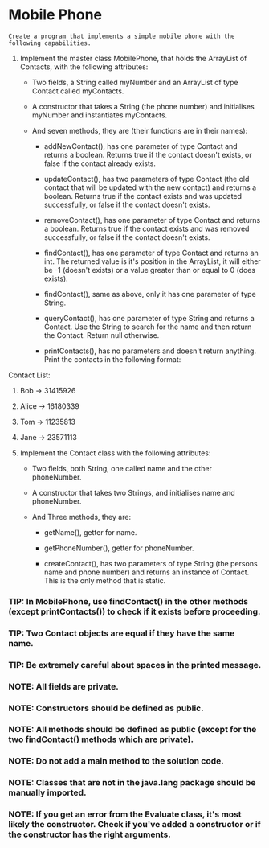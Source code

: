 # Mobile Phone
    Create a program that implements a simple mobile phone with the following capabilities.



1.  Implement the master class MobilePhone, that holds the ArrayList of Contacts, with the following attributes:

    -  Two fields, a String called myNumber and an ArrayList of type Contact called myContacts.

    -  A constructor that takes a String (the phone number) and initialises myNumber and instantiates myContacts.

    -  And seven methods, they are (their functions are in their names):

        -  addNewContact(), has one parameter of type Contact and returns a boolean. Returns true if the contact doesn't exists, or false if the contact already exists.

        -  updateContact(), has two parameters of type Contact (the old contact that will be updated with the new contact) and returns a boolean. Returns true if the contact exists and was updated successfully, or false if the contact doesn't exists.

        -  removeContact(), has one parameter of type Contact and returns a boolean. Returns true if the contact exists and was removed successfully, or false if the contact doesn't exists.

        -  findContact(), has one parameter of type Contact and returns an int. The returned value is it's position in the ArrayList, it will either be -1 (doesn't exists) or a value greater than or equal to 0 (does exists).

        -  findContact(), same as above, only it has one parameter of type String.

        -  queryContact(), has one parameter of type String and returns a Contact. Use the String to search for the name and then return the Contact. Return null otherwise.

        -  printContacts(), has no parameters and doesn't return anything. Print the contacts in the following format:

Contact List:
1. Bob -> 31415926
2. Alice -> 16180339
3. Tom -> 11235813
4. Jane -> 23571113


2. Implement the Contact class with the following attributes:

    -  Two fields, both String, one called name and the other phoneNumber.

    -  A constructor that takes two Strings, and initialises name and phoneNumber.

    -  And Three methods, they are:

        -  getName(), getter for name.

        -  getPhoneNumber(), getter for phoneNumber.

        -  createContact(), has two parameters of type String (the persons name and phone number) and returns an instance of Contact. This is the only method that is static.



### TIP:  In MobilePhone, use findContact() in the other methods (except printContacts()) to check if it exists before proceeding.

### TIP:  Two Contact objects are equal if they have the same name.

### TIP:  Be extremely careful about spaces in the printed message.



### NOTE:  All fields are private.

### NOTE:  Constructors should be defined as public.

### NOTE:  All methods should be defined as public (except for the two findContact() methods which are private).

### NOTE:  Do not add a main method to the solution code.

### NOTE: Classes that are not in the java.lang package should be manually imported.

### NOTE:  If you get an error from the Evaluate class, it's most likely the constructor. Check if you've added a constructor or if the constructor has the right arguments.